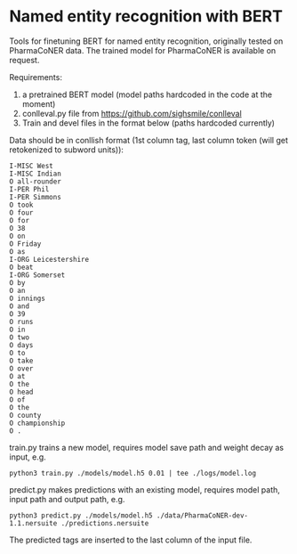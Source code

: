 # Named entity recognition with BERT

Tools for finetuning BERT for named entity recognition, originally tested on PharmaCoNER data. The trained model for PharmaCoNER is available on request.

Requirements:

1. a pretrained BERT model (model paths hardcoded in the code at the moment)
2. conlleval.py file from https://github.com/sighsmile/conlleval
3. Train and devel files in the format below (paths hardcoded currently)

Data should be in conllish format (1st column tag, last column token (will get retokenized to subword units)):

~~~~
I-MISC West
I-MISC Indian
O all-rounder
I-PER Phil
I-PER Simmons
O took
O four
O for
O 38
O on
O Friday
O as
I-ORG Leicestershire
O beat
I-ORG Somerset
O by
O an
O innings
O and
O 39
O runs
O in
O two
O days
O to
O take
O over
O at
O the
O head
O of
O the
O county
O championship
O .	
~~~~

train.py trains a new model, requires model save path and weight decay as input, e.g.
~~~~
python3 train.py ./models/model.h5 0.01 | tee ./logs/model.log
~~~~

predict.py makes predictions with an existing model, requires model path, input path and output path, e.g.
~~~~
python3 predict.py ./models/model.h5 ./data/PharmaCoNER-dev-1.1.nersuite ./predictions.nersuite
~~~~

The predicted tags are inserted to the last column of the input file.
